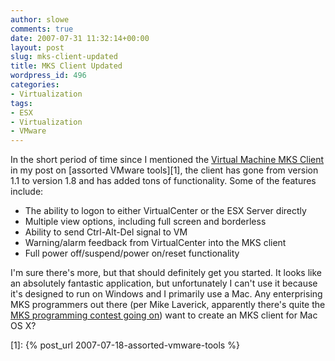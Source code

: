 ```yaml
---
author: slowe
comments: true
date: 2007-07-31 11:32:14+00:00
layout: post
slug: mks-client-updated
title: MKS Client Updated
wordpress_id: 496
categories:
- Virtualization
tags:
- ESX
- Virtualization
- VMware
---
```


In the short period of time since I mentioned the [Virtual Machine MKS Client](http://www.ntpro.nl/blog/categories/7-Virtual-Machine-MKS-Client) in my post on [assorted VMware tools][1], the client has gone from version 1.1 to version 1.8 and has added tons of functionality. Some of the features include:

* The ability to logon to either VirtualCenter or the ESX Server directly
* Multiple view options, including full screen and borderless
* Ability to send Ctrl-Alt-Del signal to VM
* Warning/alarm feedback from VirtualCenter into the MKS client
* Full power off/suspend/power on/reset functionality

I'm sure there's more, but that should definitely get you started. It looks like an absolutely fantastic application, but unfortunately I can't use it because it's designed to run on Windows and I primarily use a Mac. Any enterprising MKS programmers out there (per Mike Laverick, apparently there's quite the [MKS programming contest going on](http://www.rtfm-ed.co.uk/?p=408)) want to create an MKS client for Mac OS X?

[1]: {% post_url 2007-07-18-assorted-vmware-tools %}
